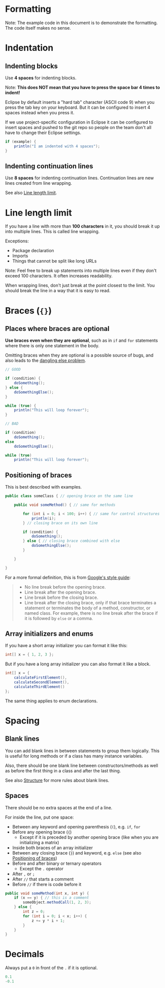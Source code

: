 # Formatting

Note: The example code in this document is to demonstrate the formatting. The code itself makes no sense.

# Indentation

## Indenting blocks

Use **4 spaces** for indenting blocks.

Note: **This does NOT mean that you have to press the space bar 4 times to indent!**

Eclipse by default inserts a "hard tab" character (ASCII code 9) when you press the tab key on your keyboard. But it can be configured to insert 4 spaces instead when you press it.

If we use project-specific configuration in Eclipse it can be configured to insert spaces and pushed to the git repo so people on the team don't all have to change their Eclipse settings.

```java
if (example) {
    println("I am indented with 4 spaces");
}
```

## Indenting continuation lines

Use **8 spaces** for indenting continuation lines. Continuation lines are new lines created from line wrapping.

See also [Line length limit](#line-length-limit).

# Line length limit

If you have a line with more than **100 characters** in it, you should break it up into multiple lines. This is called line wrapping.

Exceptions:
- Package declaration
- Imports
- Things that cannot be split like long URLs

Note: Feel free to break up statements into multiple lines even if they don't exceed 100 characters. It often increases readability.

When wrapping lines, don't just break at the point closest to the limit. You should break the line in a way that it is easy to read.

# Braces (`{}`)

## Places where braces are optional

**Use braces even when they are optional**, such as in `if` and `for` statements where there is only one statement in the body.

Omitting braces when they are optional is a possible source of bugs, and also leads to the [dangling else problem](https://en.wikipedia.org/wiki/Dangling_else).

```java
// GOOD

if (condition) {
    doSomething();
} else {
    doSomethingElse();
}

while (true) {
    println("This will loop forever");
}

// BAD

if (condition)
    doSomething();
else
    doSomethingElse();

while (true)
    println("This will loop forever");
```

## Positioning of braces

This is best described with examples.

```java
public class someClass { // opening brace on the same line

    public void someMethod() { // same for methods

        for (int i = 0; i < 100; i++) { // same for control structures
            println(i);
        } // closing brace on its own line

        if (condition) {
            doSomething();
        } else { // closing brace combined with else
            doSomethingElse();
        }

    }

}
```

For a more formal definition, this is from [Google's style guide](https://google.github.io/styleguide/javaguide.html):

> - No line break before the opening brace.
> - Line break after the opening brace.
> - Line break before the closing brace.
> - Line break after the closing brace, only if that brace terminates a statement or terminates the body of a method, constructor, or named class. For example, there is no line break after the brace if it is followed by `else` or a comma.

## Array initializers and enums

If you have a short array initializer you can format it like this:

```java
int[] x = { 1, 2, 3 };
```

But if you have a long array initializer you can also format it like a block.

```java
int[] x = {
    calculateFirstElement(),
    calculateSecondElement(),
    calculateThirdElement()
};
```

The same thing applies to enum declarations.

# Spacing

## Blank lines

You can add blank lines in between statements to group them logically. This is useful for long methods or if a class has many instance variables.

Also, there should be one blank line between constructors/methods as well as before the first thing in a class and after the last thing.

See also [Structure](structure.md) for more rules about blank lines.

## Spaces

There should be no extra spaces at the end of a line.

For inside the line, put one space:

- Between any keyword and opening parenthesis (`(`), e.g. `if`, `for`
- Before any opening brace (`{`)
    - Except if it is preceded by another opening brace (like when you are initializing a matrix)
- Inside both braces of an array initializer
- Between any closing brace (`}`) and keyword, e.g. `else` (see also [Positioning of braces](#positioning-of-braces))
- Before and after binary or ternary operators
    - Except the `.` operator
- After `,` or `;`
- After `//` that starts a comment
- Before `//` if there is code before it

```java
public void someMethod(int x, int y) {
    if (x == y) { // this is a comment
        someObject.methodCall(1, 2, 3);
    } else {
        int z = 0;
        for (int i = 0; i < x; i++) {
            z += y * i + 1;
        }
    }
}
```

# Decimals

Always put a `0` in front of the `.` if it is optional.

```java
0.1
-0.1
```
